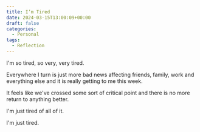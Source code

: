 ```yaml
---
title: I’m Tired
date: 2024-03-15T13:00:09+00:00
draft: false
categories:
  - Personal
tags:
  - Reflection
---
```


I'm so tired, so very, very tired.

Everywhere I turn is just more bad news affecting friends, family, work and everything else and it is really getting to me this week.

It feels like we've crossed some sort of critical point and there is no more return to anything better.

I'm just tired of all of it.

I'm just tired.
